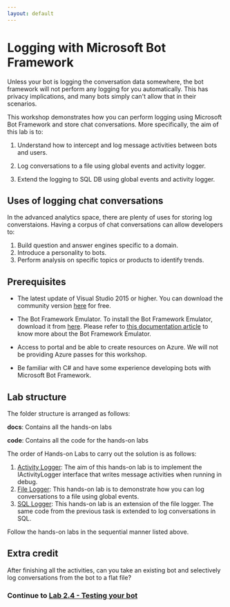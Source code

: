 ```yaml
---
layout: default
---
```


# Logging with Microsoft Bot Framework

Unless your bot is logging the conversation data somewhere, the bot framework will not perform any logging for you automatically. This has privacy implications, and many bots simply can't allow that in their scenarios.

This workshop demonstrates how you can perform logging using Microsoft Bot Framework and store chat conversations. More specifically, the aim of this lab is to:

1. Understand how to intercept and log message activities between bots and users.

2. Log conversations to a file using global events and activity logger.

3. Extend the logging to SQL DB using global events and activity logger.

## Uses of logging chat conversations

In the advanced analytics space, there are plenty of uses for storing log converstaions. Having a corpus of chat conversations can allow developers to: 
1. Build question and answer engines specific to a domain.
2. Introduce a personality to bots.
3. Perform analysis on specific topics or products to identify trends.

## Prerequisites

* The latest update of Visual Studio 2015 or higher. You can download the community version [here](http://www.visualstudio.com) for free.

* The Bot Framework Emulator. To install the Bot Framework Emulator, download it from [here](https://emulator.botframework.com/). Please refer to [this documentation article](https://github.com/microsoft/botframework-emulator/wiki/Getting-Started) to know more about the Bot Framework Emulator.

* Access to portal and be able to create resources on Azure. We will not be providing Azure passes for this workshop.

* Be familiar with C# and have some experience developing bots with Microsoft Bot Framework.

## Lab structure

The folder structure is arranged as follows:

__docs__: Contains all the hands-on labs

__code__: Contains all the code for the hands-on labs

The order of Hands-on Labs to carry out the solution is as follows:
1. [Activity Logger](docs/1_Activity_Logger.md):
The aim of this hands-on lab is to implement the IActivityLogger interface that writes message activities when running in debug. 
2. [File Logger](docs/2_File_Logger.md):
This hands-on lab is to demonstrate how you can log conversations to a file using global events.
3. [SQL Logger](docs/3_SQL_Logger.md):
This hands-on lab is an extension of the file logger. The same code from the previous task is extended to log conversations in SQL.

Follow the hands-on labs in the sequential manner listed above.

## Extra credit

After finishing all the activities, can you take an existing bot and selectively log conversations from the bot to a flat file?

### Continue to [Lab 2.4 - Testing your bot](../challenge2.4-testing_bots/0_README.md)
